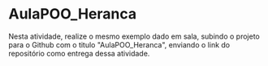 # AulaPOO_Heranca
Nesta atividade, realize o mesmo exemplo dado em sala, subindo o projeto para o Github com o titulo "AulaPOO_Heranca", enviando o link do repositório como entrega dessa atividade.
